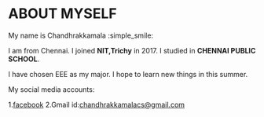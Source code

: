 # ABOUT MYSELF
My name is Chandhrakkamala :simple_smile:

I am from Chennai. I joined **NIT,Trichy** in 2017. I studied in **CHENNAI PUBLIC SCHOOL**. 

I have chosen EEE as my major. I hope to learn new things in this summer.

My social media accounts:

1.[facebook](https://www.facebook.com/chandhrak.kamala)
2.Gmail id:chandhrakkamalacs@gmail.com
